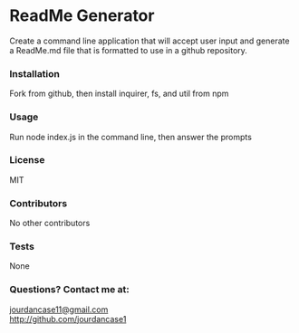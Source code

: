 # ReadMe Generator
Create a command line application that will accept user input and generate a ReadMe.md file that is formatted to use in a github repository.

### Installation
Fork from github, then install inquirer, fs, and util from npm

### Usage
Run node index.js in the command line, then answer the prompts
    
### License
MIT

### Contributors
No other contributors

### Tests
None
     
### Questions? Contact me at: 
jourdancase11@gmail.com \
http://github.com/jourdancase1         

